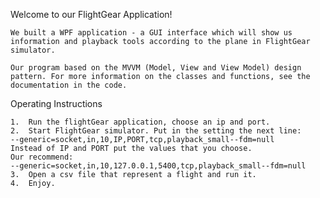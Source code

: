 Welcome to our FlightGear Application!
  
    We built a WPF application - a GUI interface which will show us information and playback tools according to the plane in FlightGear         
    simulator.
    
    Our program based on the MVVM (Model, View and View Model) design pattern. For more information on the classes and functions, see the       
    documentation in the code.
    
Operating Instructions

    1.	Run the flightGear application, choose an ip and port.
    2.	Start FlightGear simulator. Put in the setting the next line:
    --generic=socket,in,10,IP,PORT,tcp,playback_small--fdm=null
    Instead of IP and PORT put the values that you choose.
    Our recommend:
    --generic=socket,in,10,127.0.0.1,5400,tcp,playback_small--fdm=null
    3.	Open a csv file that represent a flight and run it.
    4.	Enjoy.
